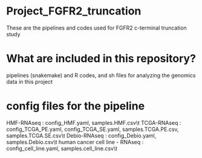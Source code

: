 # Project_FGFR2_truncation
These are the pipelines and codes used for FGFR2 c-terminal truncation study

# What are included in this repository?
pipelines (snakemake) and R codes, and sh files for analyzing the genomics data in this project

# config files for the pipeline
HMF-RNAseq : config_HMF.yaml, samples.HMF.csv\t
TCGA-RNAseq : config_TCGA_PE.yaml, config_TCGA_SE.yaml, samples.TCGA.PE.csv, samples.TCGA.SE.csv\t
Debio-RNAseq : config_Debio.yaml, samples.Debio.csv\t
human cancer cell line - RNAseq : config_cell_line.yaml, samples.cell_line.csv\t


